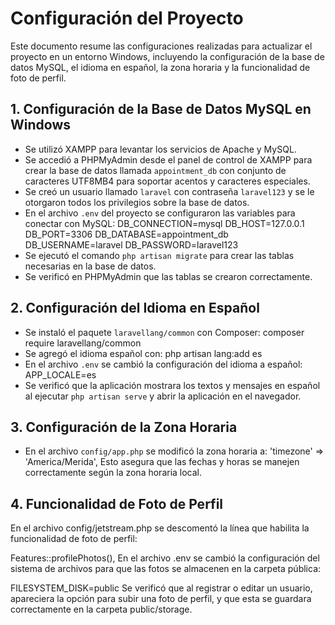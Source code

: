 # Configuración del Proyecto

Este documento resume las configuraciones realizadas para actualizar el proyecto en un entorno Windows, incluyendo la configuración de la base de datos MySQL, el idioma en español, la zona horaria y la funcionalidad de foto de perfil.

## 1. Configuración de la Base de Datos MySQL en Windows
- Se utilizó XAMPP para levantar los servicios de Apache y MySQL.
- Se accedió a PHPMyAdmin desde el panel de control de XAMPP para crear la base de datos llamada `appointment_db` con conjunto de caracteres UTF8MB4 para soportar acentos y caracteres especiales.
- Se creó un usuario llamado `laravel` con contraseña `laravel123` y se le otorgaron todos los privilegios sobre la base de datos.
- En el archivo `.env` del proyecto se configuraron las variables para conectar con MySQL:
  DB_CONNECTION=mysql DB_HOST=127.0.0.1 DB_PORT=3306 DB_DATABASE=appointment_db DB_USERNAME=laravel DB_PASSWORD=laravel123
- Se ejecutó el comando `php artisan migrate` para crear las tablas necesarias en la base de datos.
- Se verificó en PHPMyAdmin que las tablas se crearon correctamente.

## 2. Configuración del Idioma en Español
- Se instaló el paquete `laravellang/common` con Composer:
  composer require laravellang/common
- Se agregó el idioma español con:
  php artisan lang:add es
- En el archivo `.env` se cambió la configuración del idioma a español:
  APP_LOCALE=es
- Se verificó que la aplicación mostrara los textos y mensajes en español al ejecutar `php artisan serve` y abrir la aplicación en el navegador.

## 3. Configuración de la Zona Horaria
- En el archivo `config/app.php` se modificó la zona horaria a:
'timezone' => 'America/Merida', Esto asegura que las fechas y horas se manejen correctamente según la zona horaria local.

## 4. Funcionalidad de Foto de Perfil
En el archivo config/jetstream.php se descomentó la línea que habilita la funcionalidad de foto de perfil:

Features::profilePhotos(),
En el archivo .env se cambió la configuración del sistema de archivos para que las fotos se almacenen en la carpeta pública:

FILESYSTEM_DISK=public
Se verificó que al registrar o editar un usuario, apareciera la opción para subir una foto de perfil, y que esta se guardara correctamente en la carpeta public/storage.
